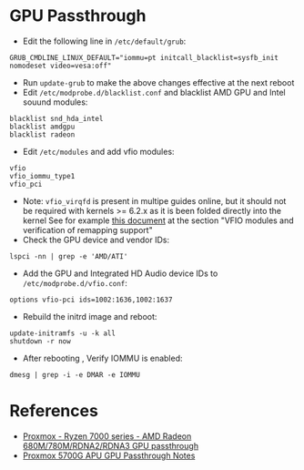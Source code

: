 # GPU Passthrough
* Edit the following line in `/etc/default/grub`: 
```
GRUB_CMDLINE_LINUX_DEFAULT="iommu=pt initcall_blacklist=sysfb_init nomodeset video=vesa:off"
```
* Run `update-grub` to make the above changes effective at the next reboot
* Edit `/etc/modprobe.d/blacklist.conf` and blacklist AMD GPU and Intel souund modules:
```
blacklist snd_hda_intel
blacklist amdgpu
blacklist radeon
```
* Edit `/etc/modules` and add vfio modules:
```
vfio
vfio_iommu_type1
vfio_pci
```
* Note: `vfio_virqfd` is present in multipe guides online, but it should not be required with kernels >= 6.2.x as it is been folded directly into the kernel See for example [this document](https://forum.proxmox.com/threads/pci-gpu-passthrough-on-proxmox-ve-8-installation-and-configuration.130218/) at the section "VFIO modules and verification of remapping support"
* Check the GPU device and vendor IDs:
```
lspci -nn | grep -e 'AMD/ATI'
```
* Add the GPU and Integrated HD Audio device IDs to `/etc/modprobe.d/vfio.conf`:
```
options vfio-pci ids=1002:1636,1002:1637
```
* Rebuild the initrd image and reboot:
```
update-initramfs -u -k all
shutdown -r now
```
* After rebooting , Verify IOMMU is enabled:
```
dmesg | grep -i -e DMAR -e IOMMU
```

# References
* [Proxmox - Ryzen 7000 series - AMD Radeon 680M/780M/RDNA2/RDNA3 GPU passthrough](https://github.com/isc30/ryzen-7000-series-proxmox?tab=readme-ov-file)
* [Proxmox 5700G APU GPU Passthrough Notes](https://gist.github.com/matt22207/bb1ba1811a08a715e32f106450b0418a)
